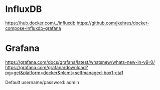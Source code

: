 # InfluxDB

https://hub.docker.com/_/influxdb
https://github.com/jkehres/docker-compose-influxdb-grafana

# Grafana
https://grafana.com/docs/grafana/latest/whatsnew/whats-new-in-v9-0/  
https://grafana.com/grafana/download?pg=get&platform=docker&plcmt=selfmanaged-box1-cta1  

Default username/password: admin
